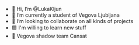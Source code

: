 - 👋 Hi, I’m @LukaKljun
- 🌱 I’m currently a student of Vegova Ljubljana
- 💞️ I’m looking to collaborate on all kinds of projects
- 🟩 I'm willing to learn new stuff
- 🚀 Vegova shadow team Cansat

<!---
LukaKljun/LukaKljun is a ✨ special ✨ repository because its `README.md` (this file) appears on your GitHub profile.
You can click the Preview link to take a look at your changes.
--->
